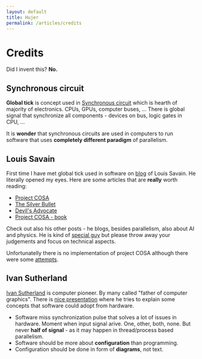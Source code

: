 ```yaml
---
layout: default
title: Hujer
permalink: /articles/credits
---
```


Credits
=======

Did I invent this? **No.**

Synchronous circuit
-------------------

**Global tick** is concept used in [Synchronous circuit](https://en.wikipedia.org/wiki/Synchronous_circuit) which is hearth of majority of electronics. CPUs, GPUs, computer buses, ... There is global signal that synchronize all components - devices on bus, logic gates in CPU, ... 

It is **wonder** that synchronous circuits are used in computers to run software that uses **completely different paradigm** of parallelism.

Louis Savain
------------

First time I have met global tick used in software on [blog](http://rebelscience.blogspot.com/) of Louis Savain. He literally opened my eyes. Here are some articles that are **really** worth reading:

*   [Project COSA](http://www.rebelscience.org/Cosas/COSA.htm)
*   [The Silver Bullet](http://www.rebelscience.org/Cosas/Reliability.htm)
*   [Devil's Advocate](http://www.rebelscience.org/Cosas/objections.htm)
*   [Project COSA - book](http://www.rebelscience.org/download/cosa002.pdf)

Check out also his other posts - he blogs, besides parallelism, also about AI and physics. He is kind of [special guy](http://rebelscience.blogspot.cz/2007/10/who-am-i-what-are-my-credentials.html) but please throw away your judgements and focus on technical aspects.

Unfortunatelly there is no implementation of project COSA although there were some [attempts](http://www.rebelscience.org/discussion/viewforum.php?f=1).

Ivan Sutherland
---------------

[Ivan Sutherland](https://en.wikipedia.org/wiki/Ivan_Sutherland) is computer pioneer. By many called "father of computer graphics". There is [nice presentation](http://www.infoq.com/presentations/The-Sequential-Prison) where he tries to explain some concepts that software could adopt from hardware.

*   Software miss synchronization pulse that solves a lot of issues in hardware. Moment when input signal arive. One, other, both, none. But never **half of signal** - as it may happen in thread/process based parallelism.
*   Software should be more about **configuration** than programming.
*   Configuration should be done in form of **diagrams**, not text.
